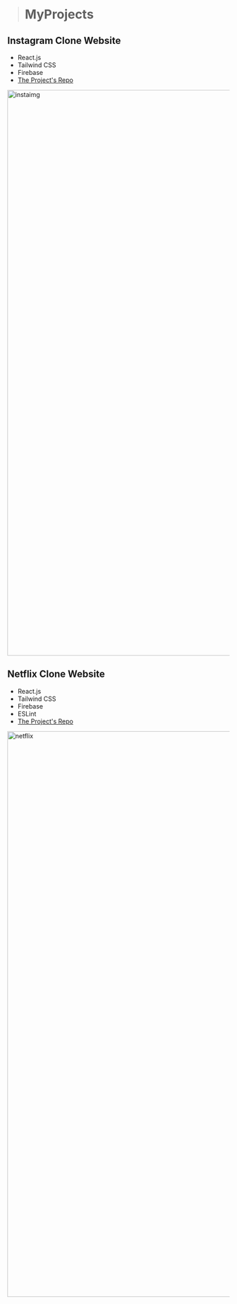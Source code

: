 > # MyProjects

## Instagram Clone Website

- React.js
- Tailwind CSS
- Firebase
- [The Project's Repo](https://github.com/Pakizer/PragmatechFrontendProject/tree/main/FrontEnd/React/InstagramCloneApp/instagram)  
 <img width="1280" alt="instaimg" src="https://user-images.githubusercontent.com/79195708/150222184-a4dca229-f59c-4da4-955b-cf12c3b3d3e6.png">

## Netflix Clone Website

- React.js
- Tailwind CSS
- Firebase
- ESLint
- [The Project's Repo](https://github.com/Pakizer/PragmatechFrontendProject/tree/main/FrontEnd/React/NetflixCloneTask/NetflixApp)
<img width="1280" alt="netflix" src="https://user-images.githubusercontent.com/79195708/150301407-10e848eb-6640-4007-a79a-475e7e35a98e.png">
